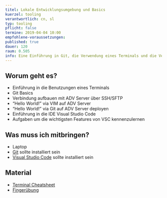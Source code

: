 ```yaml
---
titel: Lokale Entwicklungsumgebung und Basics
kuerzel: tooling
verantwortlich: cn, sl
typ: tooling
pflicht: false
termine: 2019-04-04 10:00
empfohlene-voraussetzungen: 
published: true
dauer: 120
raum: 0.505
info: Eine Einführung in Git, die Verwendung eines Terminals und die Verwendung einer IDE
---
```


## Worum geht es?
- Einführung in die Benutzungen eines Terminals 
- Git Basics
- Verbindung aufbauen mit ADV Server über SSH/SFTP
- “Hello World!” via VIM auf ADV Server
- “Hello World!” via Git auf ADV Server deployen
- Einführung in die IDE Visual Studio Code
- Aufgaben um die wichtigsten Features von VSC kennenzulernen 

## Was muss ich mitbringen?
- Laptop
- [Git](https://git-scm.com/downloads) sollte installiert sein
- [Visual Studio Code](https://code.visualstudio.com/) sollte installiert sein 

## Material
- [Terminal Cheatsheet](https://github.com/th-koeln/mi-bachelor-webdevelopment/blob/master/material/tooling/TerminalCheatSheet.pdf)
- [Fingerübung](https://github.com/th-koeln/mi-bachelor-webdevelopment/tree/master/material/tooling/ugly-code-example)
